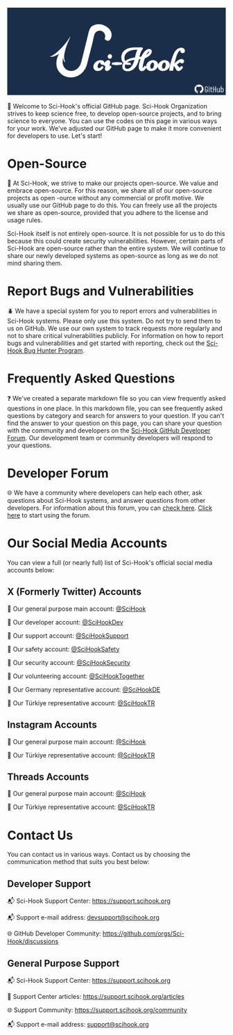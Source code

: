 ![](https://raw.githubusercontent.com/Sci-Hook/.github/main/profile/src/static/images/scihook-github-banner.png)

👋 Welcome to Sci-Hook's official GitHub page. Sci-Hook Organization strives to keep science free, to develop open-source projects, and to bring science to everyone. You can use the codes on this page in various ways for your work. We've adjusted our GitHub page to make it more convenient for developers to use. Let's start!

# Open-Source

💚 At Sci-Hook, we strive to make our projects open-source. We value and embrace open-source. For this reason, we share all of our open-source projects as open -ource without any commercial or profit motive. We usually use our GitHub page to do this. You can freely use all the projects we share as open-source, provided that you adhere to the license and usage rules.

Sci-Hook itself is not entirely open-source. It is not possible for us to do this because this could create security vulnerabilities. However, certain parts of Sci-Hook are open-source rather than the entire system. We will continue to share our newly developed systems as open-source as long as we do not mind sharing them.

# Report Bugs and Vulnerabilities

🪲 We have a special system for you to report errors and vulnerabilities in Sci-Hook systems. Please only use this system. Do not try to send them to us on GitHub. We use our own system to track requests more regularly and not to share critical vulnerabilities publicly. For information on how to report bugs and vulnerabilities and get started with reporting, check out the [Sci-Hook Bug Hunter Program](http://bughunter.scihook.org "Sci-Hook Bug Hunter Program").

# Frequently Asked Questions

❓ We've created a separate markdown file so you can view frequently asked questions in one place. In this markdown file, you can see frequently asked questions by category and search for answers to your question. If you can't find the answer to your question on this page, you can share your question with the community and developers on the [Sci-Hook GitHub Developer Forum](https://github.com/orgs/Sci-Hook/discussions "Sci-Hook GitHub Developer Forum"). Our development team or community developers will respond to your questions.

# Developer Forum

🌐 We have a community where developers can help each other, ask questions about Sci-Hook systems, and answer questions from other developers. For information about this forum, you can [check here](https://github.com/Sci-Hook/developer-forum "check here"). [Click here](https://github.com/orgs/Sci-Hook/discussions "Click here") to start using the forum.

# Our Social Media Accounts

You can view a full (or nearly full) list of Sci-Hook's official social media accounts below:

## X (Formerly Twitter) Accounts

📌 Our general purpose main account: [@SciHook](https://x.com/SciHook "@SciHook")

📌 Our developer account: [@SciHookDev](https://x.com/SciHookDev "@SciHookDev")

📌 Our support account: [@SciHookSupport](https://x.com/SciHookSupport "@SciHookSupport")

📌 Our safety account: [@SciHookSafety](https://x.com/SciHookSafety "@SciHookSafety")

📌 Our security account: [@SciHookSecurity](https://x.com/SciHookSecurity "@SciHookSecurity")

📌 Our volunteering account: [@SciHookTogether](https://x.com/SciHookTogether "@SciHookTogether")

📌 Our Germany representative account: [@SciHookDE](https://x.com/SciHookDE "@SciHookDE")

📌 Our Türkiye representative account: [@SciHookTR](https://x.com/SciHookTR "@SciHookTR")

## Instagram Accounts

📌 Our general purpose main account: [@SciHook](https://instagram.com/SciHook "@SciHook")

📌 Our Türkiye representative account: [@SciHookTR](https://instagram.com/SciHookTR "@SciHookTR")

 ## Threads Accounts
 
 📌 Our general purpose main account: [@SciHook](https://threads.net/SciHook "@SciHook")

📌 Our Türkiye representative account: [@SciHookTR](https://threads.net/SciHookTR "@SciHookTR")

# Contact Us

You can contact us in various ways. Contact us by choosing the communication method that suits you best below:

## Developer Support

📬 Sci-Hook Support Center: https://support.scihook.org

📬 Support e-mail address: [devsupport@scihook.org](mailto:devsupport@scihook.org "devsupport@scihook.org")

🌐 GitHub Developer Community: https://github.com/orgs/Sci-Hook/discussions

## General Purpose Support

📬 Sci-Hook Support Center: https://support.scihook.org

📖 Support Center articles: https://support.scihook.org/articles

🌐 Support Community: https://support.scihook.org/community

📬 Support e-mail address: [support@scihook.org](mailto:support@scihook.org "devsupport@scihook.org")
